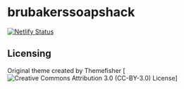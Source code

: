 # brubakerssoapshack
[![Netlify Status](https://api.netlify.com/api/v1/badges/515adb23-2f2f-4b9e-b128-12af4beb35fd/deploy-status)](https://app.netlify.com/sites/cranky-montalcini-63cf45/deploys)

## Licensing
Original theme created by Themefisher
[![Creative Commons Attribution 3.0 (CC-BY-3.0) License](https://github.com/themefisher/vex-hugo#licensing)]